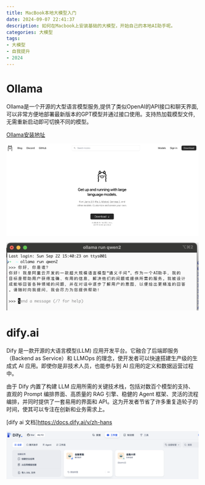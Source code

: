 ```yaml
---
title: MacBook本地大模型入门
date: 2024-09-07 22:41:37
description: 如何在Macbook上安装基础的大模型，开始自己的本地AI助手呢。
categories: 大模型
tags:
- 大模型
- 自我提升
- 2024
---
```


# Ollama

Ollama是一个开源的大型语言模型服务,提供了类似OpenAI的API接口和聊天界面,可以非常方便地部署最新版本的GPT模型并通过接口使用。支持热加载模型文件,无需重新启动即可切换不同的模型。

[Ollama安装地址](https://ollama.com/)

![Ollama website](/images/本地大模型入门/ollama.png)

![qwen2 ollama](/images/本地大模型入门/ollama_qwen2.png)

# dify.ai

Dify 是一款开源的大语言模型(LLM) 应用开发平台。它融合了后端即服务（Backend as Service）和 LLMOps 的理念，使开发者可以快速搭建生产级的生成式 AI 应用。即使你是非技术人员，也能参与到 AI 应用的定义和数据运营过程中。

由于 Dify 内置了构建 LLM 应用所需的关键技术栈，包括对数百个模型的支持、直观的 Prompt 编排界面、高质量的 RAG 引擎、稳健的 Agent 框架、灵活的流程编排，并同时提供了一套易用的界面和 API。这为开发者节省了许多重复造轮子的时间，使其可以专注在创新和业务需求上。

[dify ai 文档]https://docs.dify.ai/v/zh-hans

![dify ai 本地使用图片](/images/本地大模型入门/dify.png)



